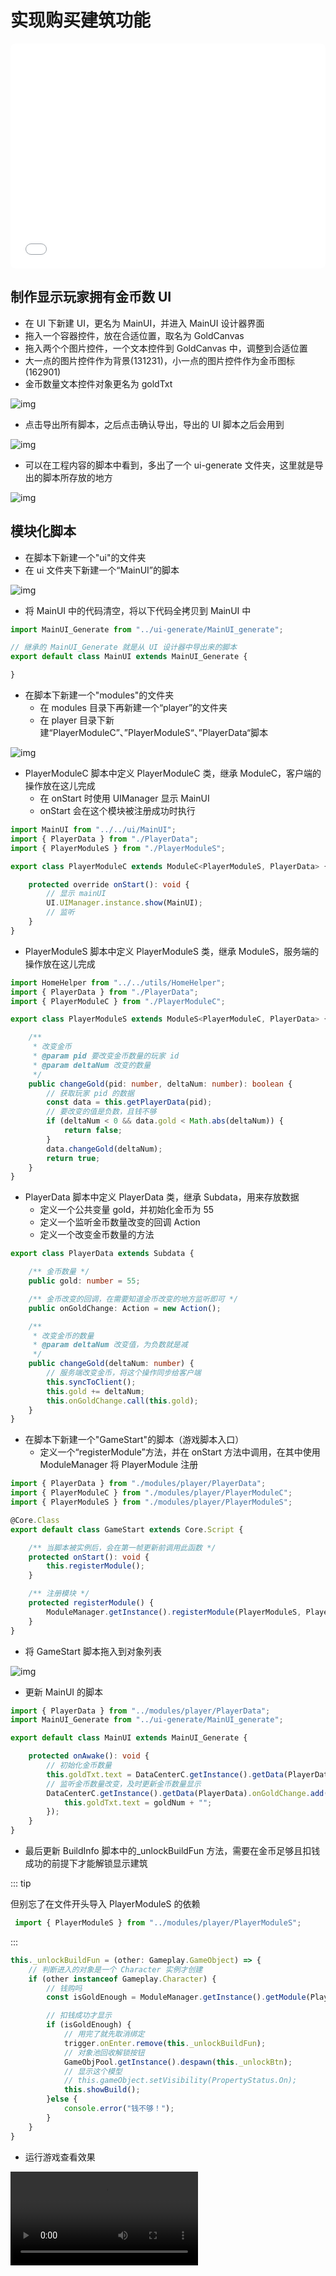 # 实现购买建筑功能

<iframe sandbox="allow-scripts allow-downloads allow-same-origin allow-popups allow-presentation allow-forms" frameborder="0" draggable="false" allowfullscreen="" allow="encrypted-media;" referrerpolicy="" aha-samesite="" class="iframe-loaded" src="//player.bilibili.com/player.html?aid=786338559&bvid=BV1t14y1X75n&cid=1207767515&page=6&autoplay=0" style="border-radius: 7px; width: 100%; height: 360px;"></iframe>

## 制作显示玩家拥有金币数 UI

- 在 UI 下新建 UI，更名为 MainUI，并进入 MainUI 设计器界面
- 拖入一个容器控件，放在合适位置，取名为 GoldCanvas
- 拖入两个个图片控件，一个文本控件到 GoldCanvas 中，调整到合适位置
- 大一点的图片控件作为背景(131231)，小一点的图片控件作为金币图标(162901)
- 金币数量文本控件对象更名为 goldTxt

![img](https://arkimg.ark.online/1685417974154-105.webp)

- 点击导出所有脚本，之后点击确认导出，导出的 UI 脚本之后会用到

![img](https://arkimg.ark.online/1685417983909-108.webp)

- 可以在工程内容的脚本中看到，多出了一个 ui-generate 文件夹，这里就是导出的脚本所存放的地方

![img](https://arkimg.ark.online/1685417992220-111.webp)

## 模块化脚本

- 在脚本下新建一个"ui"的文件夹
- 在 ui 文件夹下新建一个“MainUI”的脚本

![img](https://arkimg.ark.online/1685418063168-114.webp)

- 将 MainUI 中的代码清空，将以下代码全拷贝到 MainUI 中

```TypeScript
import MainUI_Generate from "../ui-generate/MainUI_generate";

// 继承的 MainUI_Generate 就是从 UI 设计器中导出来的脚本
export default class MainUI extends MainUI_Generate {

}
```

- 在脚本下新建一个"modules"的文件夹
  - 在 modules 目录下再新建一个“player”的文件夹
  - 在 player 目录下新建“PlayerModuleC”、”PlayerModuleS“、”PlayerData“脚本

![img](https://arkimg.ark.online/1685424183458-117.webp)

- PlayerModuleC 脚本中定义 PlayerModuleC 类，继承 ModuleC，客户端的操作放在这儿完成
  - 在 onStart 时使用 UIManager 显示 MainUI
  - onStart 会在这个模块被注册成功时执行

```TypeScript
import MainUI from "../../ui/MainUI";
import { PlayerData } from "./PlayerData";
import { PlayerModuleS } from "./PlayerModuleS";

export class PlayerModuleC extends ModuleC<PlayerModuleS, PlayerData> {

    protected override onStart(): void {
        // 显示 mainUI
        UI.UIManager.instance.show(MainUI);
        // 监听
    }
}
```

- PlayerModuleS 脚本中定义 PlayerModuleS 类，继承 ModuleS，服务端的操作放在这儿完成

```TypeScript
import HomeHelper from "../../utils/HomeHelper";
import { PlayerData } from "./PlayerData";
import { PlayerModuleC } from "./PlayerModuleC";

export class PlayerModuleS extends ModuleS<PlayerModuleC, PlayerData> {

    /**
     * 改变金币
     * @param pid 要改变金币数量的玩家 id
     * @param deltaNum 改变的数量
     */
    public changeGold(pid: number, deltaNum: number): boolean {
        // 获取玩家 pid 的数据
        const data = this.getPlayerData(pid);
        // 要改变的值是负数，且钱不够
        if (deltaNum < 0 && data.gold < Math.abs(deltaNum)) {
            return false;
        }
        data.changeGold(deltaNum);
        return true;
    }
}
```

- PlayerData 脚本中定义 PlayerData 类，继承 Subdata，用来存放数据
  - 定义一个公共变量 gold，并初始化金币为 55
  - 定义一个监听金币数量改变的回调 Action
  - 定义一个改变金币数量的方法

```TypeScript
export class PlayerData extends Subdata {

    /** 金币数量 */
    public gold: number = 55;

    /** 金币改变的回调，在需要知道金币改变的地方监听即可 */
    public onGoldChange: Action = new Action();

    /**
     * 改变金币的数量
     * @param deltaNum 改变值，为负数就是减
     */
    public changeGold(deltaNum: number) {
        // 服务端改变金币，将这个操作同步给客户端
        this.syncToClient();
        this.gold += deltaNum;
        this.onGoldChange.call(this.gold);
    }
}
```

- 在脚本下新建一个"GameStart"的脚本（游戏脚本入口）
  - 定义一个“registerModule”方法，并在 onStart 方法中调用，在其中使用 ModuleManager 将 PlayerModule 注册

```TypeScript
import { PlayerData } from "./modules/player/PlayerData";
import { PlayerModuleC } from "./modules/player/PlayerModuleC";
import { PlayerModuleS } from "./modules/player/PlayerModuleS";

@Core.Class
export default class GameStart extends Core.Script {

    /** 当脚本被实例后，会在第一帧更新前调用此函数 */
    protected onStart(): void {
        this.registerModule();
    }

    /** 注册模块 */
    protected registerModule() {
        ModuleManager.getInstance().registerModule(PlayerModuleS, PlayerModuleC, PlayerData);
    }
}
```

- 将 GameStart 脚本拖入到对象列表

![img](https://arkimg.ark.online/1685424230154-120.webp)

- 更新 MainUI 的脚本

```TypeScript
import { PlayerData } from "../modules/player/PlayerData";
import MainUI_Generate from "../ui-generate/MainUI_generate";

export default class MainUI extends MainUI_Generate {

    protected onAwake(): void {
        // 初始化金币数量
        this.goldTxt.text = DataCenterC.getInstance().getData(PlayerData).gold + "";
        // 监听金币数量改变，及时更新金币数量显示
        DataCenterC.getInstance().getData(PlayerData).onGoldChange.add((goldNum: number) => {
            this.goldTxt.text = goldNum + "";
        });
    }
}
```

- 最后更新 BuildInfo 脚本中的_unlockBuildFun 方法，需要在金币足够且扣钱成功的前提下才能解锁显示建筑

::: tip

但别忘了在文件开头导入 PlayerModuleS 的依赖
```typescript
 import { PlayerModuleS } from "../modules/player/PlayerModuleS";
```
:::

```TypeScript
this._unlockBuildFun = (other: Gameplay.GameObject) => {
    // 判断进入的对象是一个 Character 实例才创建
    if (other instanceof Gameplay.Character) {
        // 钱购吗
        const isGoldEnough = ModuleManager.getInstance().getModule(PlayerModuleS).changeGold(other.player.getPlayerID(), -this.unlockPrice);

        // 扣钱成功才显示
        if (isGoldEnough) {
            // 用完了就先取消绑定
            trigger.onEnter.remove(this._unlockBuildFun);
            // 对象池回收解锁按钮
            GameObjPool.getInstance().despawn(this._unlockBtn);
            // 显示这个模型
            // this.gameObject.setVisibility(PropertyStatus.On);
            this.showBuild();
        }else {
            console.error("钱不够！");
        }
    }
}
```

- 运行游戏查看效果

<video controls src ="https://arkimg.ark.online/20-1591566.mp4"></video>